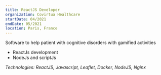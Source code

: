```yaml
---
title: ReactJS Developer
organization: Covirtua Healthcare
startDate: 04/2021
endDate: 05/2021
location: Paris, France
---
```


Software to help patient with cognitive disorders with gamified activities

- ReactJs development
- NodeJs and scriptJs

*Technologies: ReactJS, Javascript, Leaflet, Docker, NodeJS, Nginx*